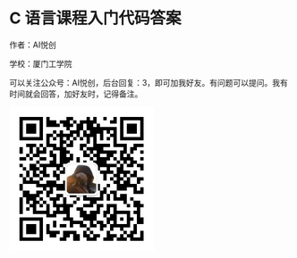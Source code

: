 # C 语言课程入门代码答案

作者：AI悦创

学校：厦门工学院

可以关注公众号：AI悦创，后台回复：3，即可加我好友。有问题可以提问。我有时间就会回答，加好友时，记得备注。

![](公众号：AI悦创.jpg)
